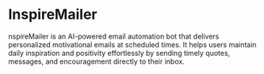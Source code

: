 # InspireMailer
nspireMailer is an AI-powered email automation bot that delivers personalized motivational emails at scheduled times. It helps users maintain daily inspiration and positivity effortlessly by sending timely quotes, messages, and encouragement directly to their inbox.
